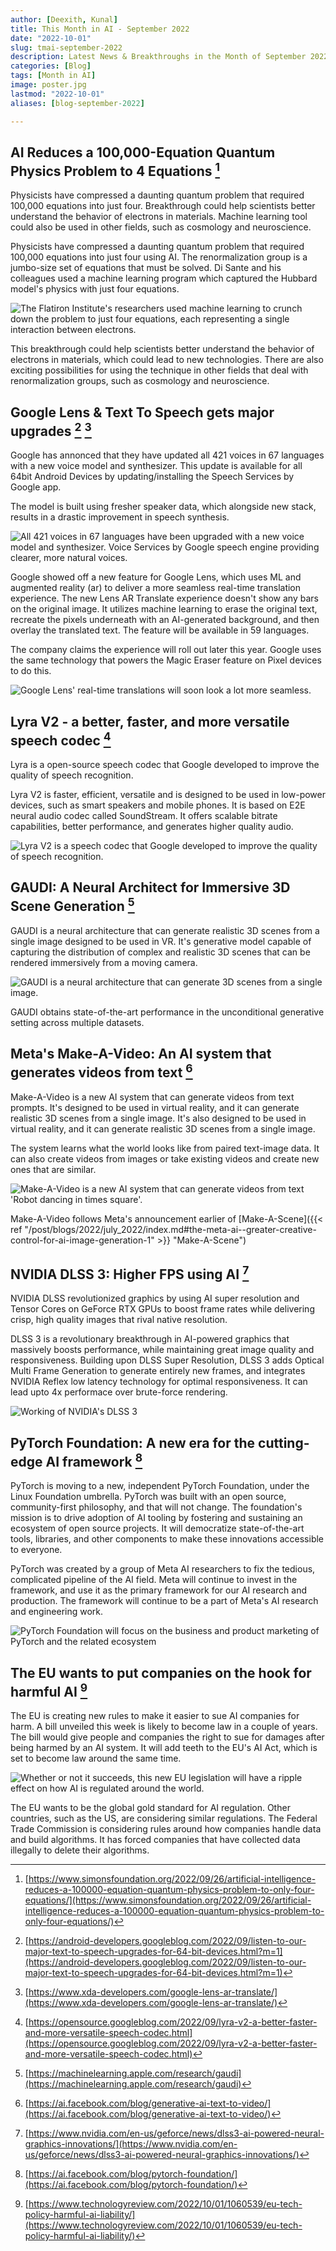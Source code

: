```yaml
---
author: [Deexith, Kunal]
title: This Month in AI - September 2022
date: "2022-10-01"
slug: tmai-september-2022
description: Latest News & Breakthroughs in the Month of September 2022 in AI.
categories: [Blog]
tags: [Month in AI]
image: poster.jpg
lastmod: "2022-10-01"
aliases: [blog-september-2022]

---
```


## AI Reduces a 100,000-Equation Quantum Physics Problem to 4 Equations [^1]

Physicists have compressed a daunting quantum problem that required 100,000 equations into just four. Breakthrough could help scientists better understand the behavior of electrons in materials. Machine learning tool could also be used in other fields, such as cosmology and neuroscience.

Physicists have compressed a daunting quantum problem that required 100,000 equations into just four using AI.  The renormalization group is a jumbo-size set of equations that must be solved. Di Sante and his colleagues used a machine learning program which captured the Hubbard model's physics with just four equations. 

![The Flatiron Institute's researchers used machine learning to crunch down the problem to just four equations, each representing a single interaction between electrons.](physics_Eq.png "The Flatiron Institute's researchers used machine learning to crunch down the problem to just four equations, each representing a single interaction between electrons.")

This breakthrough could help scientists better understand the behavior of electrons in materials, which could lead to new technologies.  There are also exciting possibilities for using the technique in other fields that deal with renormalization groups, such as cosmology and neuroscience.

## Google Lens & Text To Speech gets major upgrades [^2] [^3]

Google has annonced that they have updated all 421 voices in 67 languages with a new voice model and synthesizer. This update is available for all 64bit Android Devices by updating/installing the Speech Services by Google app. 

The model is built using fresher speaker data, which alongside new stack, results in a drastic improvement in speech synthesis. 

![All 421 voices in 67 languages have been upgraded with a new voice model and synthesizer. Voice Services by Google speech engine providing clearer, more natural voices.](Text-to-Speech.png "Voice Services by Google speech engine providing clearer, more natural voices.")

Google showed off a new feature for Google Lens, which uses ML and augmented reality (ar) to deliver a more seamless real-time translation experience. The new Lens AR Translate experience doesn't show any bars on the original image. It utilizes machine learning to erase the original text, recreate the pixels underneath with an AI-generated background, and then overlay the translated text. The feature will be available in 59 languages.

The company claims the experience will roll out later this year. Google uses the same technology that powers the Magic Eraser feature on Pixel devices to do this.

![Google Lens' real-time translations will soon look a lot more seamless.](Google-Lens.png "Google Lens' real-time translations will soon look a lot more seamless.")

## Lyra V2 - a better, faster, and more versatile speech codec [^4]

Lyra is a open-source speech codec that Google developed to improve the quality of speech recognition. 

Lyra V2 is faster, efficient, versatile and is designed to be used in low-power devices, such as smart speakers and mobile phones. It is based on E2E neural audio codec called SoundStream. It offers scalable bitrate capabilities, better performance, and generates higher quality audio.

![Lyra V2 is a speech codec that Google developed to improve the quality of speech recognition.](Lyra-V2.png "Model of Lyra V2 Codec")


## GAUDI: A Neural Architect for Immersive 3D Scene Generation [^5]

GAUDI is a neural architecture that can generate realistic 3D scenes from a single image designed to be used in VR. It's generative model capable of capturing the distribution of complex and realistic 3D scenes that can be rendered immersively from a moving camera.

![GAUDI is a neural architecture that can generate 3D scenes from a single image.](gaudi.png "Example 3D Scenes generated by GAUDI")

GAUDI obtains state-of-the-art performance in the unconditional generative setting across multiple datasets.

## Meta's Make-A-Video: An AI system that generates videos from text [^6]

Make-A-Video is a new AI system that can generate videos from text prompts. It's designed to be used in virtual reality, and it can generate realistic 3D scenes from a single image. It's also designed to be used in virtual reality, and it can generate realistic 3D scenes from a single image.

The system learns what the world looks like from paired text-image data. It can also create videos from images or take existing videos and create new ones that are similar.

![Make-A-Video is a new AI system that can generate videos from text 'Robot dancing in times square'.](https://raw.githubusercontent.com/Mind-Benders/blog-content/main/post/blogs/2022/september_2022/makeavideo.webp "Video generated from text 'Robot dancing in times square' using Make-A-Video")

Make-A-Video follows Meta's announcement earlier of [Make-A-Scene]({{< ref "/post/blogs/2022/july_2022/index.md#the-meta-ai--greater-creative-control-for-ai-image-generation-1" >}} "Make-A-Scene")

## NVIDIA DLSS 3: Higher FPS using AI [^7]

NVIDIA DLSS revolutionized graphics by using AI super resolution and Tensor Cores on GeForce RTX GPUs to boost frame rates while delivering crisp, high quality images that rival native resolution. 

DLSS 3 is a revolutionary breakthrough in AI-powered graphics that massively boosts performance, while maintaining great image quality and responsiveness. Building upon DLSS Super Resolution, DLSS 3 adds Optical Multi Frame Generation to generate entirely new frames, and integrates NVIDIA Reflex low latency technology for optimal responsiveness. It can lead upto 4x performace over brute-force rendering.

![Working of NVIDIA's DLSS 3](nvidia-dlss-3-working.jpg "Working of NVIDIA's DLSS 3 which improves FPS by using lower resolution input frames to output higher resolution frames")


## PyTorch Foundation: A new era for the cutting-edge AI framework [^8]

PyTorch is moving to a new, independent PyTorch Foundation, under the Linux Foundation umbrella. PyTorch was built with an open source, community-first philosophy, and that will not change. The foundation's mission is to drive adoption of AI tooling by fostering and sustaining an ecosystem of open source projects. It will democratize state-of-the-art tools, libraries, and other components to make these innovations accessible to everyone.

PyTorch was created by a group of Meta AI researchers to fix the tedious, complicated pipeline of the AI field. Meta will continue to invest in the framework, and use it as the primary framework for our AI research and production. The framework will continue to be a part of Meta's AI research and engineering work.

![ PyTorch Foundation will focus on the business and product marketing of PyTorch and the related ecosystem](pytorch.jpg "PyTorch Foundation will focus on the business and product marketing of PyTorch and the related ecosystem")

## The EU wants to put companies on the hook for harmful AI [^9]

The EU is creating new rules to make it easier to sue AI companies for harm. A bill unveiled this week is likely to become law in a couple of years. The bill would give people and companies the right to sue for damages after being harmed by an AI system. It will add teeth to the EU's AI Act, which is set to become law around the same time.

![Whether or not it succeeds, this new EU legislation will have a ripple effect on how AI is regulated around the world.](EU.png "Whether or not it succeeds, this new EU legislation will have a ripple effect on how AI is regulated around the world.")

The EU wants to be the global gold standard for AI regulation. Other countries, such as the US, are considering similar regulations. The Federal Trade Commission is considering rules around how companies handle data and build algorithms. It has forced companies that have collected data illegally to delete their algorithms.


[^1]:  [https://www.simonsfoundation.org/2022/09/26/artificial-intelligence-reduces-a-100000-equation-quantum-physics-problem-to-only-four-equations/](https://www.simonsfoundation.org/2022/09/26/artificial-intelligence-reduces-a-100000-equation-quantum-physics-problem-to-only-four-equations/)
[^2]:  [https://android-developers.googleblog.com/2022/09/listen-to-our-major-text-to-speech-upgrades-for-64-bit-devices.html?m=1](https://android-developers.googleblog.com/2022/09/listen-to-our-major-text-to-speech-upgrades-for-64-bit-devices.html?m=1)
[^3]:  [https://www.xda-developers.com/google-lens-ar-translate/](https://www.xda-developers.com/google-lens-ar-translate/)
[^4]:  [https://opensource.googleblog.com/2022/09/lyra-v2-a-better-faster-and-more-versatile-speech-codec.html](https://opensource.googleblog.com/2022/09/lyra-v2-a-better-faster-and-more-versatile-speech-codec.html)
[^5]:  [https://machinelearning.apple.com/research/gaudi](https://machinelearning.apple.com/research/gaudi)
[^6]:  [https://ai.facebook.com/blog/generative-ai-text-to-video/](https://ai.facebook.com/blog/generative-ai-text-to-video/)
[^7]:  [https://www.nvidia.com/en-us/geforce/news/dlss3-ai-powered-neural-graphics-innovations/](https://www.nvidia.com/en-us/geforce/news/dlss3-ai-powered-neural-graphics-innovations/)
[^8]:  [https://ai.facebook.com/blog/pytorch-foundation/](https://ai.facebook.com/blog/pytorch-foundation/)
[^9]:  [https://www.technologyreview.com/2022/10/01/1060539/eu-tech-policy-harmful-ai-liability/](https://www.technologyreview.com/2022/10/01/1060539/eu-tech-policy-harmful-ai-liability/) 
